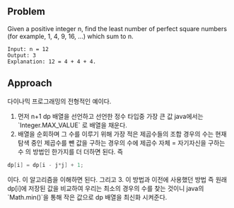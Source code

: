 ## Problem

Given a positive integer n, find the least number of perfect square numbers (for example, 1, 4, 9, 16, ...) which sum to n.


```
Input: n = 12
Output: 3 
Explanation: 12 = 4 + 4 + 4.

```

## Approach
다이나믹 프로그래밍의 전형적인 예이다. 
1. 먼저 n+1 dp 배열을 선언하고 선언한 정수 타입중 가장 큰 값 java에서는 \`Integer.MAX_VALUE\` 로 배열을 채운다. 
2. 배열을 순회하며 그 수를 이루기 위해 가장 적은 제곱수들의 조합 경우의 수는 현재 탐색 중인 제곱수를 뺀 값을 구하는 경우의 수에 제곱수 자체 = 자기자신을 구하는 수 의 방법인 한가지를 더 더하면 된다. 즉
```java
dp[i] = dp[i - j*j] + 1;
```
이다. 이 알고리즘을 이해하면 된다. 그리고 
3. 이 방법과 이전에 사용했던 방법 즉 원래 dp[i]에 저장된 값을 비교하여
우리는 최소의 경우의 수를 찾는 것이니 java의 \`Math.min()\`을 통해 작은 값으로 dp 배열을 최신화 시켜준다.